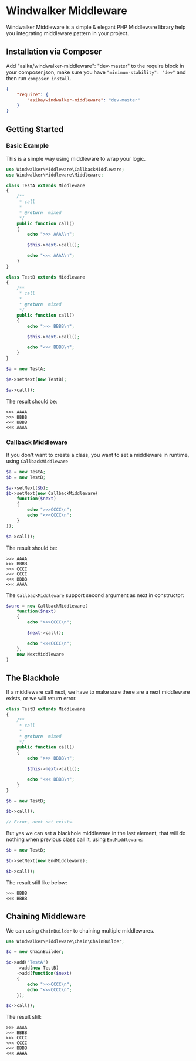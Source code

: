 # Windwalker Middleware

Windwalker Middleware is a simple & elegant PHP Middleware library help you integrating middleware pattern in your project.

## Installation via Composer

Add "asika/windwalker-middleware": "dev-master" to the require block in your composer.json,
make sure you have `"minimum-stability": "dev"` and then run `composer install`.

``` json
{
    "require": {
        "asika/windwalker-middleware": "dev-master"
    }
}
```

## Getting Started

### Basic Example

This is a simple way using middleware to wrap your logic.

``` php
use Windwalker\Middleware\CallbackMiddleware;
use Windwalker\Middleware\Middleware;

class TestA extends Middleware
{
	/**
	 * call
	 *
	 * @return  mixed
	 */
	public function call()
	{
		echo ">>> AAAA\n";

		$this->next->call();

		echo "<<< AAAA\n";
	}
}

class TestB extends Middleware
{
	/**
	 * call
	 *
	 * @return  mixed
	 */
	public function call()
	{
		echo ">>> BBBB\n";

		$this->next->call();

		echo "<<< BBBB\n";
	}
}

$a = new TestA;

$a->setNext(new TestB);

$a->call();
```

The result should be:

```
>>> AAAA
>>> BBBB
<<< BBBB
<<< AAAA
```

### Callback Middleware

If you don't want to create a class, you want to set a middleware in runtime, using `CallbackMiddleware`

``` php
$a = new TestA;
$b = new TestB;

$a->setNext($b);
$b->setNext(new CallbackMiddleware(
	function($next)
	{
		echo ">>>CCCC\n";
		echo "<<<CCCC\n";
	}
));

$a->call();
```

The result should be:

```
>>> AAAA
>>> BBBB
>>> CCCC
<<< CCCC
<<< BBBB
<<< AAAA
```

The `CallbackMiddleware` support second argument as next in constructor:

``` php
$ware = new CallbackMiddleware(
	function($next)
	{
		echo ">>>CCCC\n";

		$next->call();

		echo "<<<CCCC\n";
	},
	new NextMiddleware
)
```

## The Blackhole

If a middleware call next, we have to make sure there are a next middleware exists, or we will return error.

``` php
class TestB extends Middleware
{
	/**
	 * call
	 *
	 * @return  mixed
	 */
	public function call()
	{
		echo ">>> BBBB\n";

		$this->next->call();

		echo "<<< BBBB\n";
	}
}

$b = new TestB;

$b->call();

// Error, next not exists.
```

But yes we can set a blackhole middleware in the last element, that will do nothing when previous class call it, using `EndMiddleware`:

``` php
$b = new TestB;

$b->setNext(new EndMiddleware);

$b->call();
```

The result still like below:

```
>>> BBBB
<<< BBBB
```

## Chaining Middleware

We can using `ChainBuilder` to chaining multiple middlewares.

``` php
use Windwalker\Middleware\Chain\ChainBuilder;

$c = new ChainBuilder;

$c->add('TestA')
	->add(new TestB)
	->add(function($next)
    {
        echo ">>>CCCC\n";
        echo "<<<CCCC\n";
    });

$c->call();
```

The result still:

```
>>> AAAA
>>> BBBB
>>> CCCC
<<< CCCC
<<< BBBB
<<< AAAA
```
